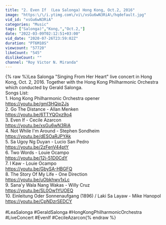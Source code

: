 ```yaml
---
title: "2. Even If  (Lea Salonga) Hong Kong, Oct.2, 2016"
image: "https:\/\/i.ytimg.com\/vi\/xsGu6wN3RiA\/hqdefault.jpg"
vid_id: "xsGu6wN3RiA"
categories: "Music"
tags: ["Salonga)","Kong,","Oct.2,"]
date: "2022-03-09T02:12:51+03:00"
vid_date: "2020-07-26T23:59:02Z"
duration: "PT6M10S"
viewcount: "57720"
likeCount: "545"
dislikeCount: ""
channel: "Roy Victor N. Miranda"
---
```

{% raw %}Lea Salonga &quot;Singing From Her Heart&quot; live concert in Hong Kong, Oct. 2, 2016. Together with the Hong Kong Philharmonic Orchestra which conducted by Gerald Salonga.<br />Songs List:<br />1. Hong Kong Philharmonic Orchestra opener<br />     <a rel="nofollow" target="blank" href="https://youtu.be/gml3HQip2Js">https://youtu.be/gml3HQip2Js</a><br />2. Go The Distance - Allan Menken  <br />     <a rel="nofollow" target="blank" href="https://youtu.be/6TTYQOxz9o4">https://youtu.be/6TTYQOxz9o4</a><br />3. Even If - Cecile Azarcon<br />     <a rel="nofollow" target="blank" href="https://youtu.be/xsGu6wN3RiA">https://youtu.be/xsGu6wN3RiA</a><br />4. Not While I'm Around - Stephen Sondheim <br />     <a rel="nofollow" target="blank" href="https://youtu.be/dESOaRJPYAk">https://youtu.be/dESOaRJPYAk</a><br />5. Sa Ugoy Ng Duyan - Lucio San Pedro  <br />     <a rel="nofollow" target="blank" href="https://youtu.be/2zFenV44ptY">https://youtu.be/2zFenV44ptY</a><br />6. Two Words - Louie Ocampo  <br />     <a rel="nofollow" target="blank" href="https://youtu.be/12j-51D0CdY">https://youtu.be/12j-51D0CdY</a><br />7. I Kaw - Louie Ocampo<br />     <a rel="nofollow" target="blank" href="https://youtu.be/GbySA-HBGFQ">https://youtu.be/GbySA-HBGFQ</a><br />8. The Story Of My Life - One Direction<br />     <a rel="nofollow" target="blank" href="https://youtu.be/uObkhwv1xLc">https://youtu.be/uObkhwv1xLc</a><br />9. Sana'y Wala Nang Wakas - Willy Cruz <br />     <a rel="nofollow" target="blank" href="https://youtu.be/SL0Ow1YUOEQ">https://youtu.be/SL0Ow1YUOEQ</a><br />10. Einleitung Oder Sonnenaufgang (1896) / Laki Sa Layaw - Mike Hanopol<br />       <a rel="nofollow" target="blank" href="https://youtu.be/CpNDzrSEDCY">https://youtu.be/CpNDzrSEDCY</a><br /><br />#LeaSalonga #GeraldSalonga #HongKongPhilharmonicOrchestra #LiveConcert #EvenIf #CecileAzarcon{% endraw %}
